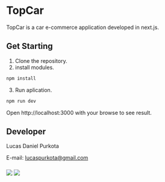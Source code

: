 
# TopCar

TopCar is a car e-commerce application developed in next.js.

## Get Starting

1. Clone the repository.
2. install modules.
```bash
npm install
```
3. Run aplication.
```bash
npm run dev
```
Open http://localhost:3000 with your browse to see result.

## Developer
Lucas Daniel Purkota

E-mail: lucaspurkota@gmail.com
###
<a href="https://www.linkedin.com/in/lucas-purkota-9b2305239/" target="_blank"><img src="https://img.shields.io/badge/-LinkedIn-%230077B5?style=for-the-badge&logo=linkedin&logoColor=white" target="_blank"></a>
<a href="https://www.instagram.com/lucas_purkota/" target="_blank"><img src="https://img.shields.io/badge/-Instagram-%23E4405F?style=for-the-badge&logo=instagram&logoColor=white" target="_blank"></a>
